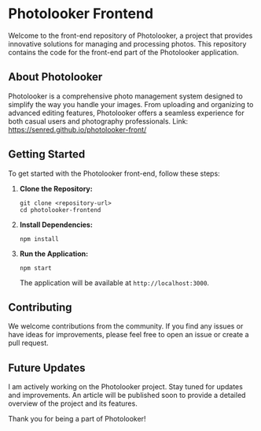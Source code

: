 
# Photolooker Frontend

Welcome to the front-end repository of Photolooker, a project that provides innovative solutions for managing and processing photos. This repository contains the code for the front-end part of the Photolooker application.

## About Photolooker

Photolooker is a comprehensive photo management system designed to simplify the way you handle your images. From uploading and organizing to advanced editing features, Photolooker offers a seamless experience for both casual users and photography professionals.
Link: https://senred.github.io/photolooker-front/

## Getting Started

To get started with the Photolooker front-end, follow these steps:

1. **Clone the Repository:**
   ```
   git clone <repository-url>
   cd photolooker-frontend
   ```

2. **Install Dependencies:**
   ```
   npm install
   ```

3. **Run the Application:**
   ```
   npm start
   ```

   The application will be available at `http://localhost:3000`.

## Contributing

We welcome contributions from the community. If you find any issues or have ideas for improvements, please feel free to open an issue or create a pull request.

## Future Updates

I am actively working on the Photolooker project. Stay tuned for updates and improvements. An article will be published soon to provide a detailed overview of the project and its features.

Thank you for being a part of Photolooker!

